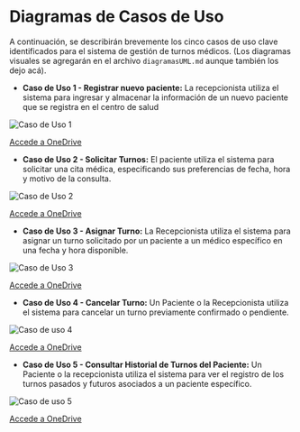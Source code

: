 # Diagramas de Casos de Uso

A continuación, se describirán brevemente los cinco casos de uso clave identificados para el sistema de gestión de turnos médicos. (Los diagramas visuales se agregarán en el archivo `diagramasUML.md` aunque también los dejo acá).

* **Caso de Uso 1 - Registrar nuevo paciente:**
La recepcionista utiliza el sistema para ingresar y almacenar la información de un nuevo paciente que se registra en el centro de salud

![Caso de Uso 1](/Actividad-n°2/imagenes/dcu2.jpg)

[Accede a OneDrive](https://1drv.ms/i/c/f2bf844ed8279638/EaTzaC9QBxpCuZEvBP-O8OABtMKMYAVlIUtKA-TPE9P9Tw?e=gDYhTe)

* **Caso de Uso 2 - Solicitar Turnos:** 
El paciente utiliza el sistema para solicitar una cita médica, especificando sus preferencias de fecha, hora y motivo de la consulta.

![Caso de Uso 2](/Actividad-n°2/imagenes/dcu3.jpg)

[Accede a OneDrive](https://1drv.ms/i/c/f2bf844ed8279638/EWW-NlyfzbNOmnuMzFL1KEQBpYd76jFn8ctN-m2ppCb89g?e=dejV8x)

* **Caso de Uso 3 - Asignar Turno:**
La Recepcionista utiliza el sistema para asignar un turno solicitado por un paciente a un médico específico en una fecha y hora disponible.

![Caso de Uso 3](/Actividad-n°2/imagenes/dcu1.jpg)

[Accede a OneDrive](https://1drv.ms/i/c/f2bf844ed8279638/EfwwihNlcWxEqFfC3PVzDV4BhkbJOdoOxYn0-NmDiktoOQ?e=8Cm6kF)

* **Caso de Uso 4 - Cancelar Turno:**
Un Paciente o la Recepcionista utiliza el sistema para cancelar un turno previamente confirmado o pendiente.

![Caso de uso 4](/Actividad-n°2/imagenes/dcu4.jpg)

[Accede a OneDrive](https://1drv.ms/i/c/f2bf844ed8279638/ET7cHdWp0qhIruLnER7InnMBcWWzRvdCohAs87_auT_g3g?e=6k1ogx)

* **Caso de Uso 5 - Consultar Historial de Turnos del Paciente:** 
Un Paciente o la recepcionista utiliza el sistema para ver el registro de los turnos pasados y futuros asociados a un paciente específico.

![Caso de uso 5](/Actividad-n°2/imagenes/dcu5.jpg)

[Accede a OneDrive](https://1drv.ms/i/c/f2bf844ed8279638/EV5L1yJswypOv4mMdJFaxNgBfEVNtaWJTNZpfgwRIsLKyA?e=tTJLw2)